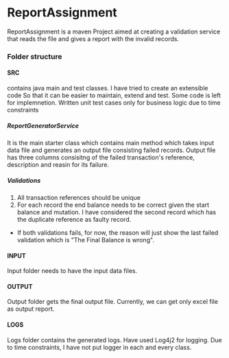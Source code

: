 # ReportAssignment

ReportAssignment is a maven Project aimed at creating a validation service that reads the file and gives a report with the invalid records.


### Folder structure

#### SRC
contains java main and test classes. I have tried to create an extensible code So that it can be easier to maintain, extend and test. 
Some code is left for implemnetion. 
Written unit test cases only for business logic due to time constraints

##### ReportGeneratorService 
It is the main starter class which contains main method which takes input data file and generates an output file consisting failed records. 
Output file has three columns consisitng of the failed transaction's reference, description and reasin for its failure.

##### Validations
1) All transaction references should be unique
2) For each record the end balance needs to be correct given the start balance and mutation. I have considered the second record which has the duplicate reference   as faulty record.

* If both validations fails, for now, the reason will just show the last failed validation which is "The Final Balance is wrong".

#### INPUT
Input folder needs to have the input data files.

#### OUTPUT
Output folder gets the final output file. Currently, we can get only excel file as output report. 

#### LOGS
Logs folder contains the generated logs. Have used Log4j2 for logging. Due to time constraints, I have not put logger in each and every class.




